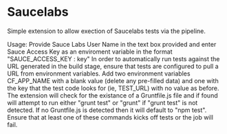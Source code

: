 # Saucelabs
Simple extension to allow exection of Saucelabs tests via the pipeline.

Usage:
Provide Sauce Labs User Name in the text box provided and enter Sauce Access Key as an enviroment variable in the format "SAUCE_ACCESS_KEY : key"
In order to automatically run tests against the URL generated in the build stage, ensure that tests are configured to pull a URL from environment variables. Add two environment variables CF_APP_NAME with a blank value (delete any pre-filled data) and one with the key that the test code looks for (ie, TEST_URL) with no value as before.
The extension will check for the existance of a Gruntfile.js file and if found will attempt to run either "grunt test" or "grunt" if "grunt test" is not detected. 
If no Gruntfile.js is detected then it will default to "npm test". 
Ensure that at least one of these commands kicks off tests or the job will fail.
